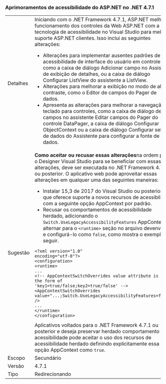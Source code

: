 ### <a name="aspnet-accessibility-improvements-in-net-471"></a>Aprimoramentos de acessibilidade do ASP.NET no .NET 4.7.1

|   |   |
|---|---|
|Detalhes|Iniciando com o .NET Framework 4.7.1, ASP.NET melhorou funcionamento dos controles da Web ASP.NET com a tecnologia de acessibilidade no Visual Studio para melhor suporte ASP.NET clientes.  Isso inclui as seguintes alterações:<ul><li>Alterações para implementar ausentes padrões de acessibilidade de interface do usuário em controles, como a caixa de diálogo Adicionar campo no Assistente de exibição de detalhes, ou a caixa de diálogo Configurar ListView do assistente a ListView.</li><li>Alterações para melhorar a exibição no modo de alto contraste, como o Editor de campos do Pager de dados.</li><li>Apresenta as alterações para melhorar a navegação de teclado para controles, como a caixa de diálogo de campos no assistente Editar campos do Pager do controle DataPager, a caixa de diálogo Configurar ObjectContext ou a caixa de diálogo Configurar seleção de dados do Assistente para configurar a fonte de dados.</li></ul>|
|Sugestão|<strong>Como aceitar ou recusar essas alterações</strong>na ordem para o Designer Visual Studio para se beneficiar com essas alterações, deve ser executada no .NET Framework 4.7.1 ou posterior. O aplicativo web pode aproveitar essas alterações em qualquer uma das seguintes maneiras:<ul><li>Instalar 15,3 de 2017 do Visual Studio ou posterior, que oferece suporte a novos recursos de acessibilidade com a seguinte opção AppContext por padrão.</li><li>Recusar os comportamentos de acessibilidade herdado, adicionando o <code>Switch.UseLegacyAccessibilityFeatures</code> AppContext alternar para o <code>&lt;runtime&gt;</code> seção no arquivo devenv.exe e configurá-lo como <code>false</code>, como mostra o exemplo a seguir.</li></ul><pre><code class="language-xml">&lt;?xml version=&quot;1.0&quot; encoding=&quot;utf-8&quot;?&gt;&#13;&#10;&lt;configuration&gt;&#13;&#10;&lt;runtime&gt;&#13;&#10;...&#13;&#10;&lt;!-- AppContextSwitchOverrides value attribute is in the form of &#39;key1=true/false;key2=true/false&#39;  --&gt;&#13;&#10;&lt;AppContextSwitchOverrides value=&quot;...;Switch.UseLegacyAccessibilityFeatures=false&quot; /&gt;&#13;&#10;...&#13;&#10;&lt;/runtime&gt;&#13;&#10;&lt;/configuration&gt;&#13;&#10;</code></pre>Aplicativos voltados para o .NET Framework 4.7.1 ou posterior e deseja preservar herdado comportamento de acessibilidade pode aceitar o uso dos recursos de acessibilidade herdado definindo explicitamente essa opção AppContext como <code>true</code>.|
|Escopo|Secundário|
|Versão|4.7.1|
|Tipo|Redirecionando|

